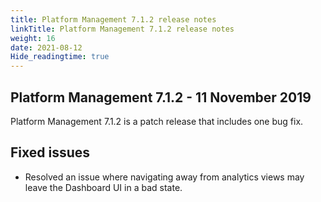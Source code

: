 ```yaml
---
title: Platform Management 7.1.2 release notes
linkTitle: Platform Management 7.1.2 release notes
weight: 16
date: 2021-08-12
Hide_readingtime: true
---
```


## Platform Management 7.1.2 - 11 November 2019

Platform Management 7.1.2 is a patch release that includes one bug fix.

## Fixed issues

* Resolved an issue where navigating away from analytics views may leave the Dashboard UI in a bad state.

